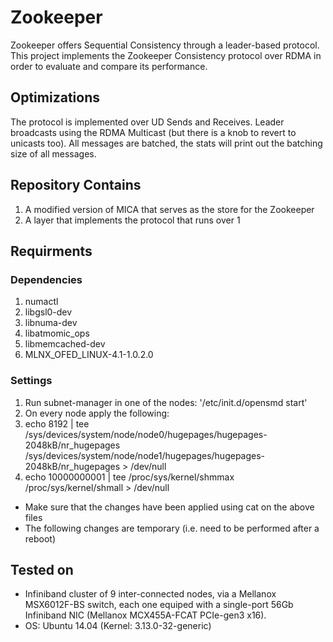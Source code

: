 # Zookeeper
Zookeeper offers Sequential Consistency through a leader-based protocol. This project implements the Zookeeper Consistency protocol over RDMA in order to evaluate and compare its performance.

## Optimizations
The protocol is implemented over UD Sends and Receives.
Leader broadcasts using the RDMA Multicast (but there is a knob to revert to unicasts too).
All messages are batched, the stats will print out the batching size of all messages.


## Repository Contains
1. A modified version of MICA that serves as the store for the Zookeeper
2. A layer that implements the protocol that runs over 1

## Requirments

### Dependencies
1. numactl
1. libgsl0-dev
1. libnuma-dev
1. libatmomic_ops
1. libmemcached-dev
1. MLNX_OFED_LINUX-4.1-1.0.2.0

### Settings
1. Run subnet-manager in one of the nodes: '/etc/init.d/opensmd start'
1. On every node apply the following:
 1. echo 8192 | tee /sys/devices/system/node/node0/hugepages/hugepages-2048kB/nr_hugepages /sys/devices/system/node/node1/hugepages/hugepages-2048kB/nr_hugepages > /dev/null
 1. echo 10000000001 | tee /proc/sys/kernel/shmmax /proc/sys/kernel/shmall > /dev/null
 * Make sure that the changes have been applied using cat on the above files
 * The following changes are temporary (i.e. need to be performed after a reboot)

## Tested on
* Infiniband cluster of 9 inter-connected nodes, via a Mellanox MSX6012F-BS switch, each one equiped with a single-port 56Gb Infiniband NIC (Mellanox MCX455A-FCAT PCIe-gen3 x16).
* OS: Ubuntu 14.04 (Kernel: 3.13.0-32-generic) 
